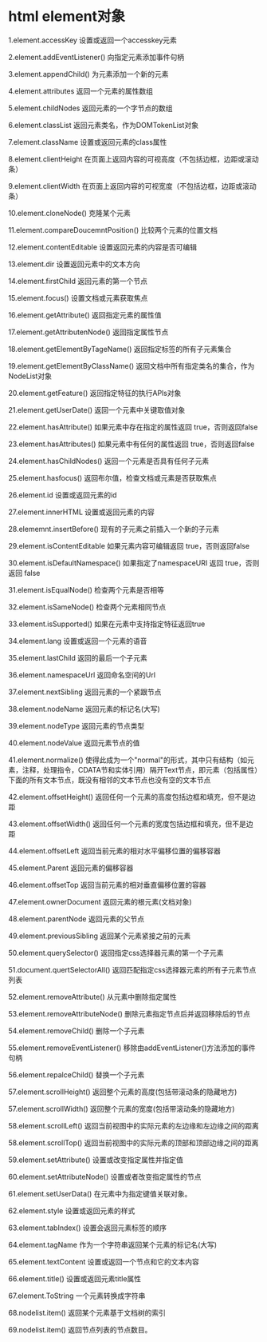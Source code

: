 # html element对象

1.element.accessKey  设置或返回一个accesskey元素

2.element.addEventListener()   向指定元素添加事件句柄

3.element.appendChild() 为元素添加一个新的元素

4.element.attributes 返回一个元素的属性数组

5.element.childNodes 返回元素的一个字节点的数组

6.element.classList 返回元素类名，作为DOMTokenList对象

7.element.className 设置或返回元素的class属性

8.element.clientHeight 在页面上返回内容的可视高度（不包括边框，边距或滚动条）

9.element.clientWidth 在页面上返回内容的可视宽度（不包括边框，边距或滚动条）

10.element.cloneNode() 克隆某个元素

11.element.compareDoucemntPosition() 比较两个元素的位置文档

12.element.contentEditable 设置返回元素的内容是否可编辑

13.element.dir 设置返回元素中的文本方向

14.element.firstChild 返回元素的第一个节点

15.element.focus() 设置文档或元素获取焦点

16.element.getAttribute() 返回指定元素的属性值

17.element.getAttributenNode() 返回指定属性节点

18.element.getElementByTageName() 返回指定标签的所有子元素集合

19.element.getElementByClassName() 返回文档中所有指定类名的集合，作为NodeList对象

20.element.getFeature() 返回指定特征的执行APls对象

21.element.getUserDate() 返回一个元素中关键取值对象

22.element.hasAttribute()  如果元素中存在指定的属性返回 true，否则返回false

23.element.hasAttributes() 如果元素中有任何的属性返回 true，否则返回false

24.element.hasChildNodes() 返回一个元素是否具有任何子元素

25.element.hasfocus() 返回布尔值，检查文档或元素是否获取焦点

26.element.id 设置或返回元素的id

27.element.innerHTML 设置或返回元素的内容

28.elememnt.insertBefore() 现有的子元素之前插入一个新的子元素

29.element.isContentEditable  如果元素内容可编辑返回 true，否则返回false

30.element.isDefaultNamespace() 如果指定了namespaceURI 返回 true，否则返回 false

31.element.isEqualNode()  检查两个元素是否相等

32.element.isSameNode() 检查两个元素相同节点

33.element.isSupported() 如果在元素中支持指定特征返回true

34.element.lang 设置或返回一个元素的语音

35.element.lastChild 返回的最后一个子元素

36.element.namespaceUrl 返回命名空间的Url

37.element.nextSibling 返回元素的一个紧跟节点

38.element.nodeName 返回元素的标记名(大写)

39.element.nodeType 返回元素的节点类型

40.element.nodeValue 返回元素节点的值

41.element.normalize()  使得此成为一个"normal"的形式，其中只有结构（如元素，注释，处理指令，CDATA节和实体引用）隔开Text节点，即元素（包括属性）下面的所有文本节点，既没有相邻的文本节点也没有空的文本节点

42.element.offsetHeight() 返回任何一个元素的高度包括边框和填充，但不是边距

43.element.offsetWidth() 返回任何一个元素的宽度包括边框和填充，但不是边距

44.element.offsetLeft 返回当前元素的相对水平偏移位置的偏移容器

45.element.Parent 返回元素的偏移容器

46.element.offsetTop 返回当前元素的相对垂直偏移位置的容器

47.element.ownerDocument 返回元素的根元素(文档对象)

48.element.parentNode 返回元素的父节点

49.element.previousSibling 返回某个元素紧接之前的元素

50.element.querySelector() 返回指定css选择器元素的第一个子元素

51.document.quertSelectorAll() 返回匹配指定css选择器元素的所有子元素节点列表

52.element.removeAttribute() 从元素中删除指定属性

53.element.removeAttributeNode() 删除元素指定节点后并返回移除后的节点

54.element.removeChild() 删除一个子元素

55.element.removeEventListener() 移除由addEventListener()方法添加的事件句柄

56.element.repalceChild()  替换一个子元素

57.element.scrollHeight() 返回整个元素的高度(包括带滚动条的隐藏地方)

57.element.scrollWidth() 返回整个元素的宽度(包括带滚动条的隐藏地方)

58.element.scrollLeft() 返回当前视图中的实际元素的左边缘和左边缘之间的距离

58.element.scrollTop() 返回当前视图中的实际元素的顶部和顶部边缘之间的距离

59.element.setAttribute() 设置或改变指定属性并指定值

60.element.setAttributeNode() 设置或者改变指定属性的节点

61.element.setUserData()  在元素中为指定键值关联对象。

62.element.style 设置或返回元素的样式

63.element.tabIndex() 设置会返回元素标签的顺序

64.element.tagName 作为一个字符串返回某个元素的标记名(大写)

65.element.textContent 设置或返回一个节点和它的文本内容

66.element.title() 设置或返回元素title属性

67.element.ToString 一个元素转换成字符串

68.nodelist.item() 返回某个元素基于文档树的索引

69.nodelist.item() 返回节点列表的节点数目。





































